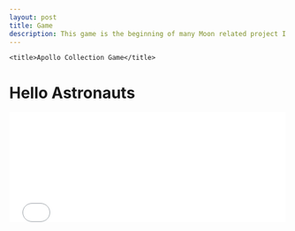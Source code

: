 ```yaml
---
layout: post
title: Game
description: This game is the beginning of many Moon related project I will make.
---
```

<!DOCTYPE html>
<html lang="en">
  <head>
    
    <title>Apollo Collection Game</title>

 </head>

 <body>

<h1> Hello Astronauts </h1>

  <embed type="text/html" src="Historian/apollo_collection_exit__________(1).html" width="500" height="200"> 

 </body>

 </html>